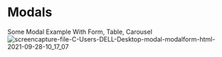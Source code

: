 # Modals
Some Modal Example With Form, Table, Carousel
![screencapture-file-C-Users-DELL-Desktop-modal-modalform-html-2021-09-28-10_17_07](https://user-images.githubusercontent.com/89465837/135025038-c571e7c4-7fe3-4c56-94ee-2c9941e57026.png)
